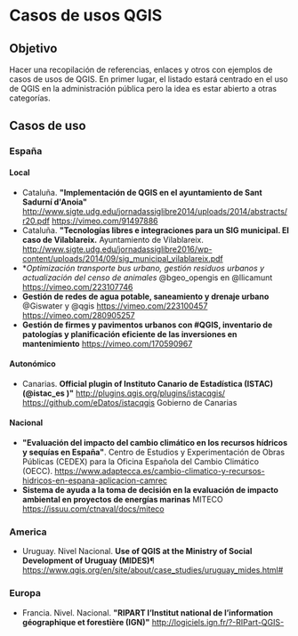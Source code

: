 # Casos de usos QGIS

## Objetivo

Hacer una recopilación de referencias, enlaces y otros con ejemplos de casos de usos de QGIS. 
En primer lugar, el listado estará centrado en el uso de QGIS en la administración pública pero la idea es estar abierto a otras categorías.

## Casos de uso

### España

#### Local
- Cataluña. **"Implementación de QGIS en el ayuntamiento de Sant Sadurní d'Anoia"** http://www.sigte.udg.edu/jornadassiglibre2014/uploads/2014/abstracts/r20.pdf https://vimeo.com/91497886
- Cataluña. **"Tecnologías libres e integraciones para un SIG municipal. El caso de Vilablareix.** Ayuntamiento de Vilablareix.  http://www.sigte.udg.edu/jornadassiglibre2016/wp-content/uploads/2014/09/sig_municipal_vilablareix.pdf
- **Optimización transporte bus urbano, gestión residuos urbanos y actualización del censo de animales* @bgeo_opengis en @llicamunt https://vimeo.com/223107746  
- **Gestión de redes de agua potable, saneamiento y drenaje urbano** @Giswater y @qgis https://vimeo.com/223100457  https://vimeo.com/280905257
- **Gestión de firmes y pavimentos urbanos con #QGIS, inventario de patologías y planificación eficiente de las inversiones en mantenimiento** https://vimeo.com/170590967 

#### Autonómico
- Canarias. **Official plugin of Instituto Canario de Estadística (ISTAC)  (@istac_es )"** http://plugins.qgis.org/plugins/istacqgis/ https://github.com/eDatos/istacqgis Gobierno de Canarias

#### Nacional
- **"Evaluación del impacto del cambio climático en los recursos hídricos y sequías en España"**. Centro de Estudios y Experimentación de Obras Públicas (CEDEX) para la Oficina Española del Cambio Climático (OECC). https://www.adaptecca.es/cambio-climatico-y-recursos-hidricos-en-espana-aplicacion-camrec
- **Sistema de ayuda a la toma de decisión en la evaluación de impacto ambiental en proyectos de energías marinas** MITECO  https://issuu.com/ctnaval/docs/miteco 


### America
- Uruguay. Nivel Nacional. **Use of QGIS at the Ministry of Social Development of Uruguay (MIDES)**¶ https://www.qgis.org/en/site/about/case_studies/uruguay_mides.html#

### Europa
- Francia. Nivel. Nacional. **"RIPART  l’Institut national de l’information géographique et forestière (IGN)"** http://logiciels.ign.fr/?-RIPart-QGIS-



